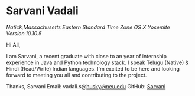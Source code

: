 # Sarvani Vadali
_Natick,Massachusetts_
_Eastern Standard Time Zone_
_OS X Yosemite Version.10.10.5_


Hi All,

I am Sarvani, a recent graduate with close to an year of internship experience in Java and Python technology stack. I speak Telugu (Native) & Hindi (Read/Write) Indian languages. I'm excited to be here and looking forward to meeting you all and contributing to the project.

Thanks,
Sarvani
Email: vadali.s@husky@neu.edu
GitHub: [Sarvani](https://github.com/SarvaniVadali)
